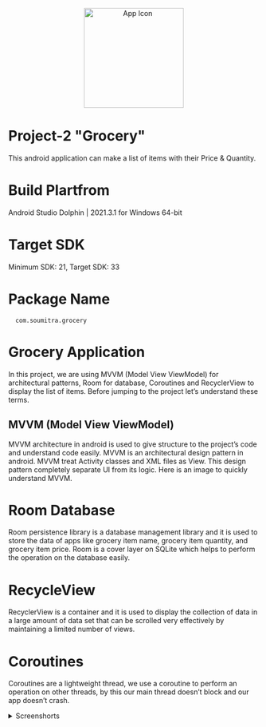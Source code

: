 <p align="center">
    <img width="200" src="https://user-images.githubusercontent.com/90763881/191561907-b9f69cfd-dcdb-4cd7-8030-8c452394ca6c.png" alt="App lcon">
</p>

# Project-2 "Grocery"

This android application can make a list of items with their Price & Quantity.

# Build Plartfrom

Android Studio Dolphin | 2021.3.1 for Windows 64-bit

# Target SDK

Minimum SDK: 21, Target SDK: 33

# Package Name
```https
  com.soumitra.grocery
```

# Grocery Application

In this project, we are using MVVM (Model View ViewModel) for architectural patterns, Room for database, Coroutines and RecyclerView to display the list of items. Before jumping to the project let’s understand these terms.


## MVVM (Model View ViewModel)

MVVM architecture in android is used to give structure to the project’s code and understand code easily. MVVM is an architectural design pattern in android. MVVM treat Activity classes and XML files as View. This design pattern completely separate UI from its logic. Here is an image to quickly understand MVVM.  


# Room Database

Room persistence library is a database management library and it is used to store the data of apps like grocery item name, grocery item quantity, and grocery item price. Room is a cover layer on SQLite which helps to perform the operation on the database easily.

# RecycleView

RecyclerView is a container and it is used to display the collection of data in a large amount of data set that can be scrolled very effectively by maintaining a limited number of views.


# Coroutines

Coroutines are a lightweight thread, we use a coroutine to perform an operation on other threads, by this our main thread doesn’t block and our app doesn’t crash.

<details>
     <summary> Screenshorts </summary>
  
   Starting Screen         | Adding to list           |  Grocery list preview |  Delete Items
:-------------------------:|:-------------------------:|:-------------------------:|:-------------------------:
![](https://user-images.githubusercontent.com/90763881/192113706-3d4f691a-5413-47a8-8da4-9de571b9f3c9.jpg)|![](https://user-images.githubusercontent.com/90763881/192113755-42a0b5f3-b9c7-46e6-bc4d-de90d5d7a9c3.jpg)|![](https://user-images.githubusercontent.com/90763881/192113778-b129b801-978b-4519-b62a-002fc3cdbe7f.jpg)|![](https://user-images.githubusercontent.com/90763881/192113817-08587d8c-cb9d-4f17-a7b7-239bb76401d6.jpg)|
  
</details>
